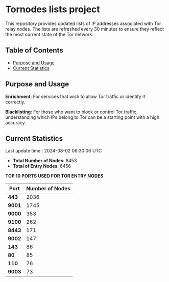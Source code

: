 # Tornodes lists project

This repository provides updated lists of IP addresses associated with Tor relay nodes. The lists are refreshed every 30 minutes to ensure they reflect the most current state of the Tor network.

## Table of Contents

- [Purpose and Usage](#purpose-and-usage)
- [Current Statistics](#current-statistics)


## Purpose and Usage

**Enrichment**: For services that wish to allow Tor traffic or identify it correctly.

**Blacklisting**: For those who want to block or control Tor traffic, understanding which IPs belong to Tor can be a starting point with a high accuracy.

## Current Statistics

Last update time : 2024-08-02 06:30:06 UTC

- **Total Number of Nodes**: 8453
- **Total of Entry Nodes**: 6456

**TOP 10 PORTS USED FOR TOR ENTRY NODES**

| **Port** | **Number of Nodes** |
|------|-----------------|
| **443**   | 2036  |
| **9001**   | 1745  |
| **9000**   | 353  |
| **9100**   | 262  |
| **8443**   | 171  |
| **9002**   | 147  |
| **143**   | 86  |
| **80**   | 85  |
| **110**   | 76  |
| **9003**   | 73  |

